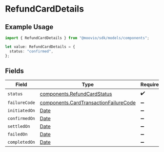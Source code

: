 # RefundCardDetails

## Example Usage

```typescript
import { RefundCardDetails } from "@moovio/sdk/models/components";

let value: RefundCardDetails = {
  status: "confirmed",
};
```

## Fields

| Field                                                                                          | Type                                                                                           | Required                                                                                       | Description                                                                                    |
| ---------------------------------------------------------------------------------------------- | ---------------------------------------------------------------------------------------------- | ---------------------------------------------------------------------------------------------- | ---------------------------------------------------------------------------------------------- |
| `status`                                                                                       | [components.RefundCardStatus](../../models/components/refundcardstatus.md)                     | :heavy_check_mark:                                                                             | N/A                                                                                            |
| `failureCode`                                                                                  | [components.CardTransactionFailureCode](../../models/components/cardtransactionfailurecode.md) | :heavy_minus_sign:                                                                             | N/A                                                                                            |
| `initiatedOn`                                                                                  | [Date](https://developer.mozilla.org/en-US/docs/Web/JavaScript/Reference/Global_Objects/Date)  | :heavy_minus_sign:                                                                             | N/A                                                                                            |
| `confirmedOn`                                                                                  | [Date](https://developer.mozilla.org/en-US/docs/Web/JavaScript/Reference/Global_Objects/Date)  | :heavy_minus_sign:                                                                             | N/A                                                                                            |
| `settledOn`                                                                                    | [Date](https://developer.mozilla.org/en-US/docs/Web/JavaScript/Reference/Global_Objects/Date)  | :heavy_minus_sign:                                                                             | N/A                                                                                            |
| `failedOn`                                                                                     | [Date](https://developer.mozilla.org/en-US/docs/Web/JavaScript/Reference/Global_Objects/Date)  | :heavy_minus_sign:                                                                             | N/A                                                                                            |
| `completedOn`                                                                                  | [Date](https://developer.mozilla.org/en-US/docs/Web/JavaScript/Reference/Global_Objects/Date)  | :heavy_minus_sign:                                                                             | N/A                                                                                            |